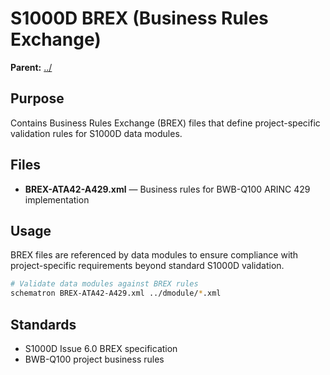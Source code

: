 # S1000D BREX (Business Rules Exchange)

**Parent:** [../](../)

## Purpose

Contains Business Rules Exchange (BREX) files that define project-specific validation rules for S1000D data modules.

## Files

- **BREX-ATA42-A429.xml** — Business rules for BWB-Q100 ARINC 429 implementation

## Usage

BREX files are referenced by data modules to ensure compliance with project-specific requirements beyond standard S1000D validation.

```bash
# Validate data modules against BREX rules
schematron BREX-ATA42-A429.xml ../dmodule/*.xml
```

## Standards

- S1000D Issue 6.0 BREX specification
- BWB-Q100 project business rules
